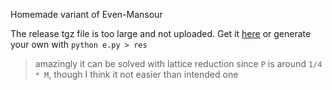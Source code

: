 Homemade variant of Even-Mansour

The release tgz file is too large and not uploaded. Get it [here](https://drive.google.com/file/d/19PF91hLJtm4GzLDljazAoOYU_cxlLAXd/view?usp=sharing) or generate your own with `python e.py > res`

> amazingly it can be solved with lattice reduction since `P` is around `1/4 * M`, though I think it not easier than intended one
